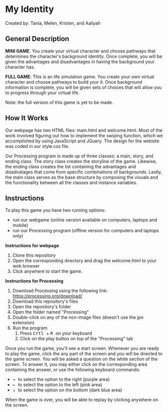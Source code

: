 # My Identity
Created by: Tania, Melen, Kristen, and Aaliyah

## General Description
<b>MINI GAME</b>: You create your virtual character and choose pathways that determines the character's background identity. Once complete, you will be given the advantages and disadvantages in having the background your character has.

<b>FULL GAME</b>: This is an life simulation game. You create your own virtual character and choose pathways to build your it. Once background information is complete, you will be given sets of choices that will allow you to progress through your virtual life.

Note: the full version of this game is yet to be made.

## How It Works
Our webpage has two HTML files: main.html and welcome.html. Most of the work involved figuring out how to implement the swiping function, which we accomplished by using JavaScript and JQuery. The design for the website was coded in our style.css file.

Our Processing program is made up of three classes: a main, story, and ending class. The story class creates the storyline of the game. Likewise, the ending class creates the list containing the advantages and disadvatages that come from specific combinations of backgrounds. Lastly, the main class serves as the base structure by composing the visuals and the functionality between all the classes and instance variables.

## Instructions
To play this game you have two running options:
* run our webgame (online version available on computers, laptops and mobile)
* run our Processing program (offline version for computers and laptops only)

<b>Instructions for webpage</b>
1. Clone this repository
2. Open the corresponding directory and drag the welcome.html to your web browser
3. Click anywhere to start the game.

<b>Instructions for Processing</b>
1. Download Processing using the following link: https://processing.org/download/
2. Download this repository's files
3. Open the repository's folder
4. Open the folder named "Processing"
5. Double-click on any of the non-image files (doesn't use the jpn extension)
6. Run the program
    1. Press <kbd> Crtl </kbd> + <kbd> R </kbd> on your keyboard
    2. Click on the play button on top of the "Processing" tab

Once you run the game, you'll see a start screen. Whenever you are ready to play the game, click the any part of the screen and you will be directed to the game screen. You will be asked a question on the white section of the screen. To answer it, you may either click on the corresponding area containing the answer, or use the following keyboard commands:
* <kbd> → </kbd> to select the option to the right (purple area)
* <kbd> ← </kbd> to select the option to the left (pink area)
* <kbd> ↓ </kbd> to select the option on the bottom (dark blue area)

When the game is over, you will be able to replay by clicking anywhere on the screen.
